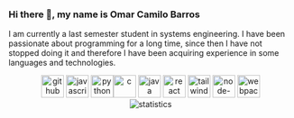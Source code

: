 
### Hi there 👋, my name is Omar Camilo Barros
I am currently a last semester student in systems engineering. I have been passionate about programming for a long time, since then I have not stopped doing it and therefore I have been acquiring experience in some languages and technologies. 
<!-- ### Skills-->


<div align="center">
  <img src='https://cdn.jsdelivr.net/npm/simple-icons@3.0.1/icons/github.svg' alt='github' height='40'> <img src='https://cdn.jsdelivr.net/npm/simple-icons@3.0.1/icons/javascript.svg' alt='javascript' height='40'> <img src='https://cdn.jsdelivr.net/npm/simple-icons@3.0.1/icons/python.svg' alt='python' height='40'><img src='https://cdn.jsdelivr.net/npm/simple-icons@3.0.1/icons/c.svg' alt='c' height='40'> <img src='https://cdn.jsdelivr.net/npm/simple-icons@3.0.1/icons/java.svg' alt='java' height='40'> <img src='https://cdn.jsdelivr.net/npm/simple-icons@3.0.1/icons/react.svg' alt='react' height='40'> <img src='https://cdn.jsdelivr.net/npm/simple-icons@3.0.1/icons/tailwindcss.svg' alt='tailwindcss' height='40'> <img src='https://cdn.jsdelivr.net/npm/simple-icons@3.0.1/icons/node-dot-js.svg' alt='node-dot-js' height='40'> <img src='https://cdn.jsdelivr.net/npm/simple-icons@3.0.1/icons/webpack.svg' alt='webpack' height='40'>  
</div>


 
<div align="center">
  <img src='https://github-readme-stats.vercel.app/api?username=CamiloBarros&show_icons=true' alt='statistics'>
</div>
 

